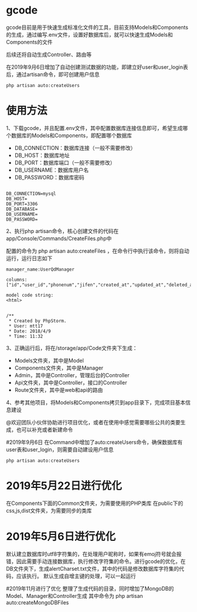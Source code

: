 # gcode

gcode目前是用于快速生成标准化文件的工具，目前支持Models和Components的生成，通过编写.env文件，设置好数据库后，就可以快速生成Models和Components的文件

后续还将自动生成Controller、路由等

在2019年9月6日增加了自动创建测试数据的功能，即建立好user和user_login表后，通过artisan命令，即可创建用户信息

```
php artisan auto:createUsers
```

# 使用方法

1、下载gcode，并且配置.env文件，其中配置数据库连接信息即可，希望生成哪个数据库的Models和Components，即配置哪个数据库

* DB_CONNECTION：数据库连接（一般不需要修改）
* DB_HOST：数据库地址
* DB_PORT：数据库端口（一般不需要修改）
* DB_USERNAME：数据库用户名
* DB_PASSWORD：数据库密码

```

DB_CONNECTION=mysql
DB_HOST=
DB_PORT=3306
DB_DATABASE=
DB_USERNAME=
DB_PASSWORD=

```

2、执行php artisan命令，核心创建文件的代码在app/Console/Commands/CreateFiles.php中

配置的命令为 php artisan auto:createFiles ，在命令行中执行该命令，则将自动运行，运行日志如下

```
manager_name:UserQdManager

columns:
["id","user_id","phonenum","jifen","created_at","updated_at","deleted_at"]

model code string:
<html>


/**
 * Created by PhpStorm.
 * User: mtt17
 * Date: 2018/4/9
 * Time: 11:32
```


3、正确运行后，将在/storage/app/Code文件夹下生成：

* Models文件夹，其中是Model
* Components文件夹，其中是Manager
* Admin，其中是Controller，管理后台的Controller
* Api文件夹，其中是Controller，接口的Controller
* Route文件夹，其中是web和api的路由

4、参考其他项目，将Models和Components拷贝到app目录下，完成项目基本信息建设


@欢迎团队小伙伴协助进行项目优化，或者在使用中感觉需要哪些公共的类要生成，也可以补充或者新建命令


#2019年9月6日
在Command中增加了auto:createUsers命令，确保数据库有user表和user_login，则需要自动建设用户信息

```
php artisan auto:createUsers
```


# 2019年5月22日进行优化
在Components下面的Common文件夹，为需要使用的PHP类库
在public下的css,js,dist文件夹，为需要同步的类库

# 2019年5月6日进行优化
默认建立数据库时utf8字符集的，在处理用户昵称时，如果有emoj符号就会报错，因此需要手动连接数据库，执行修改字符集的命令。进行gcode的优化，在DB文件夹下，生成alertCharset.txt文件，其中的代码是修改数据库字符集的代码，应该执行。
默认生成自增主键的处理，可以一起运行


#2019年11月进行了优化
整理了生成代码的目录，同时增加了MongoDB的Model、Manager和Controller生成
其中命令为
php artisan auto:createMongoDBFiles


